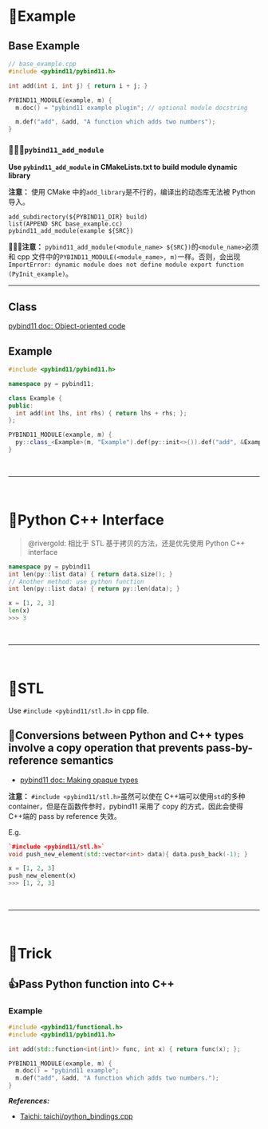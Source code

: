 # :fallen_leaf:Example

## Base Example

```c++
// base_example.cpp
#include <pybind11/pybind11.h>

int add(int i, int j) { return i + j; }

PYBIND11_MODULE(example, m) {
  m.doc() = "pybind11 example plugin"; // optional module docstring

  m.def("add", &add, "A function which adds two numbers");
}
```

### :triangular_flag_on_post::triangular_flag_on_post::triangular_flag_on_post:`pybind11_add_module`

**Use `pybind11_add_module` in CMakeLists.txt to build module dynamic library**

**注意：** 使用 CMake 中的`add_library`是不行的，编译出的动态库无法被 Python 导入。

```shell
add_subdirectory(${PYBIND11_DIR} build)
list(APPEND SRC base_example.cc)
pybind11_add_module(example ${SRC})
```

:triangular_flag_on_post::triangular_flag_on_post::triangular_flag_on_post:**注意：** `pybind11_add_module(<module_name> ${SRC})`的`<module_name>`必须和 cpp 文件中的`PYBIND11_MODULE(<module_name>, m)`一样。否则，会出现`ImportError: dynamic module does not define module export function (PyInit_example)`。

---

## Class

[pybind11 doc: Object-oriented code](https://pybind11.readthedocs.io/en/stable/classes.html)

## Example

```c++
#include <pybind11/pybind11.h>

namespace py = pybind11;

class Example {
public:
  int add(int lhs, int rhs) { return lhs + rhs; };
};

PYBIND11_MODULE(example, m) {
  py::class_<Example>(m, "Example").def(py::init<>()).def("add", &Example::add);
}
```

<!--  -->
<br>

---

<br>
<!--  -->

# :fallen_leaf:Python C++ Interface

> @rivergold: 相比于 STL 基于拷贝的方法，还是优先使用 Python C++ interface

```c++
namespace py = pybind11
int len(py::list data) { return data.size(); }
// Another method: use python function
int len(py::list data) { return py::len(data); }
```

```python
x = [1, 2, 3]
len(x)
>>> 3
```

<!--  -->
<br>

---

<br>
<!--  -->

# :fallen_leaf:STL

Use `#include <pybind11/stl.h>` in cpp file.

## :triangular_flag_on_post:Conversions between Python and C++ types involve a copy operation that prevents pass-by-reference semantics

- [pybind11 doc: Making opaque types](https://pybind11.readthedocs.io/en/master/advanced/cast/stl.html#making-opaque-types)

**注意：** `#include <pybind11/stl.h>`虽然可以使在 C++端可以使用`std`的多种 container，但是在函数传参时，pybind11 采用了 copy 的方式，因此会使得 C++端的 pass by reference 失效。

E.g.

```c++
`#include <pybind11/stl.h>`
void push_new_element(std::vector<int> data){ data.push_back(-1); }
```

```python
x = [1, 2, 3]
push_new_element(x)
>>> [1, 2, 3]
```

<!--  -->
<br>

---

<br>
<!--  -->

# :fallen_leaf:Trick

## :thumbsup:Pass Python function into C++

### Example

```c++
#include <pybind11/functional.h>
#include <pybind11/pybind11.h>

int add(std::function<int(int)> func, int x) { return func(x); };

PYBIND11_MODULE(example, m) {
  m.doc() = "pybind11 example";
  m.def("add", &add, "A function which adds two numbers.");
}
```

**_References:_**

- [Taichi: taichi/python_bindings.cpp](https://github.com/rivergold/taichi/blob/4514d5834bcc05ec5ef4aeb4c4ce7a149d98970d/taichi/python_bindings.cpp#L163)
